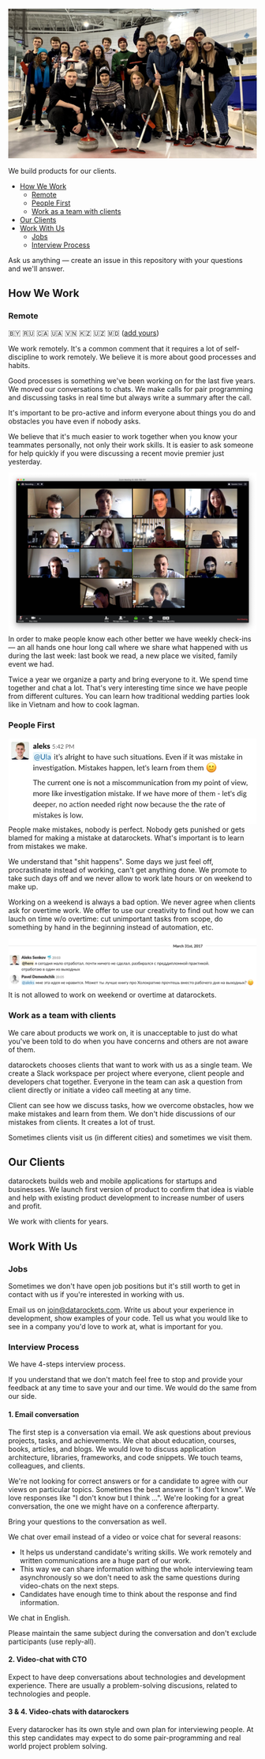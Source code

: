 [![datarockets team on January 2019](images/team-january-2019.jpg)](https://www.instagram.com/datarockets/)

We build products for our clients.

* [How We Work](#how-we-work)
  * [Remote](#remote)
  * [People First](#people-first)
  * [Work as a team with clients](#work-as-a-team-with-clients)
* [Our Clients](#our-clients)
* [Work With Us](#work-with-us)
  * [Jobs](#jobs)
  * [Interview Process](#interview-process)

Ask us anything — create an issue in this repository with your questions and we'll answer.

## How We Work

### Remote

🇧🇾 🇷🇺 🇨🇦 🇺🇦 🇻🇳 🇰🇿 🇺🇿 🇲🇩 ([add yours](#work-with-us))

We work remotely. It's a common comment that it requires a lot of self-discipline to work remotely. We believe it is more about good processes and habits.

Good processes is something we've been working on for the last five years. We moved our conversations to chats. We make calls for pair programming and discussing tasks in real time but always write a summary after the call.

It's important to be pro-active and inform everyone about things you do and obstacles you have even if nobody asks.

We believe that it's much easier to work together when you know your teammates personally, not only their work skills. It is easier to ask someone for help quickly if you were discussing a recent movie premier just yesterday.

![datarockets check-in](images/check-in.png)
In order to make people know each other better we have weekly check-ins — an all hands one hour long call where we share what happened with us during the last week: last book we read, a new place we visited, family event we had.

Twice a year we organize a party and bring everyone to it. We spend time together and chat a lot. That's very interesting time since we have people from different cultures. You can learn how traditional wedding parties look like in Vietnam and how to cook lagman.

### People First

![Screenshot on which team lead says it's ok to make mistakes](images/mistakes-are-ok.png)
People make mistakes, nobody is perfect. Nobody gets punished or gets blamed for making a mistake at datarockets. What's important is to learn from mistakes we make.

We understand that "shit happens". Some days we just feel off, procrastinate instead of working, can't get anything done. We promote to take such days off and we never allow to work late hours or on weekend to make up.

Working on a weekend is always a bad option. We never agree when clients ask for overtime work. We offer to use our creativity to find out how we can lauch on time w/o overtime: cut unimportant tasks from scope, do something by hand in the beginning instead of automation, etc.

![Screenshot where CEO says developer shouldn't work on weekend](images/no-work-on-weekend.png)
It is not allowed to work on weekend or overtime at datarockets.

### Work as a team with clients

We care about products we work on, it is unacceptable to just do what you've been told to do when you have concerns and others are not aware of them.

datarockets chooses clients that want to work with us as a single team. We create a Slack workspace per project where everyone, client people and developers chat together. Everyone in the team can ask a question from client directly or initiate a video call meeting at any time.

Client can see how we discuss tasks, how we overcome obstacles, how we make mistakes and learn from them. We don't hide discussions of our mistakes from clients. It creates a lot of trust.

Sometimes clients visit us (in different cities) and sometimes we visit them.

## Our Clients

datarockets builds web and mobile applications for startups and businesses. We launch first version of product to confirm that idea is viable and help with existing product development to increase number of users and profit.

We work with clients for years.

## Work With Us

### Jobs

Sometimes we don't have open job positions but it's still worth to get in contact with us if you're interested in working with us.

Email us on [join@datarockets.com](mailto:join@datarockets.com). Write us about your experience in development, show examples of your code. Tell us what you would like to see in a company you'd love to work at, what is important for you.

### Interview Process

We have 4-steps interview process.

If you understand that we don't match feel free to stop and provide your feedback at any time to save your and our time. We would do the same from our side.

#### 1. Email conversation

The first step is a conversation via email. We ask questions about previous projects, tasks, and achievements. We chat about education, courses, books, articles, and blogs. We would love to discuss application architecture, libraries, frameworks, and code snippets. We touch teams, colleagues, and clients.

We're not looking for correct answers or for a candidate to agree with our views on particular topics. Sometimes the best answer is "I don't know". We love responses like "I don't know but I think ...". We're looking for a great conversation, the one we might have on a conference afterparty.

Bring your questions to the conversation as well.

We chat over email instead of a video or voice chat for several reasons:
- It helps us understand candidate's writing skills. We work remotely and written communications are a huge part of our work.
- This way we can share information withing the whole interviewing team asynchronously so we don't need to ask the same questions during video-chats on the next steps.
- Candidates have enough time to think about the response and find information.

We chat in English.

Please maintain the same subject during the conversation and don't exclude participants (use reply-all).

#### 2. Video-chat with CTO

Expect to have deep conversations about technologies and development experience. There are usually a problem-solving discusions, related to technologies and people.

#### 3 & 4. Video-chats with datarockers

Every datarocker has its own style and own plan for interviewing people. At this step candidates may expect to do some pair-programming and real world project problem solving.

